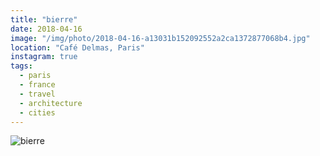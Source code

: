 ```yaml
---
title: "bierre"
date: 2018-04-16
image: "/img/photo/2018-04-16-a13031b152092552a2ca1372877068b4.jpg"
location: "Café Delmas, Paris"
instagram: true
tags:
  - paris
  - france
  - travel
  - architecture
  - cities
---
```


![bierre](/img/photo/2018-04-16-a13031b152092552a2ca1372877068b4.jpg)
